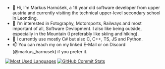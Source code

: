 - 👋 Hi, I’m Markus Harnúšek, a 16 year old software developer from upper austria and currently visiting the technical upper-level secondary school in Leonding.
- 👀 I’m interested in Fotography, Motorsports, Railways and most important of all, Software Devlopment. I also like being outside, especially in the Mountain (I preferably like skiing and hiking).
- 🌱 I currently use mostly C# but also C, C++, TS, JS and Python.
- 📫 You can reach my on my linked E-Mail or on Discord (@markus_harnusek) if you prefer it.

[![Most Used Languages](https://github-readme-stats.vercel.app/api/top-langs/?username=MarkusHarnusek&layout=compact&theme=dark&cache_seconds=1800)](https://github.com/MarkusHarnusek)
[![GitHub Commit Stats](https://github-readme-stats.vercel.app/api?username=MarkusHarnusek&show_icons=true&count_private=true&theme=dark&cache_seconds=1800)](https://github.com/MarkusHarnusek)

<!---
MarkusHarnusek/MarkusHarnusek is a ✨ special ✨ repository because its `README.md` (this file) appears on your GitHub profile.
You can click the Preview link to take a look at your changes.
--->
